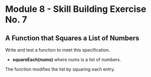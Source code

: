 # Module 8 - Skill Building Exercise No. 7

## A Function that Squares a List of Numbers

Write and test a function to meet this specification.

- **squareEach(nums)** where nums is a list of numbers.

The function modifies the list by squaring each entry.